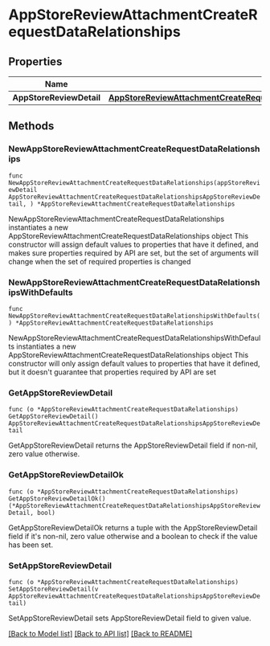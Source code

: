 # AppStoreReviewAttachmentCreateRequestDataRelationships

## Properties

Name | Type | Description | Notes
------------ | ------------- | ------------- | -------------
**AppStoreReviewDetail** | [**AppStoreReviewAttachmentCreateRequestDataRelationshipsAppStoreReviewDetail**](AppStoreReviewAttachmentCreateRequest_data_relationships_appStoreReviewDetail.md) |  | 

## Methods

### NewAppStoreReviewAttachmentCreateRequestDataRelationships

`func NewAppStoreReviewAttachmentCreateRequestDataRelationships(appStoreReviewDetail AppStoreReviewAttachmentCreateRequestDataRelationshipsAppStoreReviewDetail, ) *AppStoreReviewAttachmentCreateRequestDataRelationships`

NewAppStoreReviewAttachmentCreateRequestDataRelationships instantiates a new AppStoreReviewAttachmentCreateRequestDataRelationships object
This constructor will assign default values to properties that have it defined,
and makes sure properties required by API are set, but the set of arguments
will change when the set of required properties is changed

### NewAppStoreReviewAttachmentCreateRequestDataRelationshipsWithDefaults

`func NewAppStoreReviewAttachmentCreateRequestDataRelationshipsWithDefaults() *AppStoreReviewAttachmentCreateRequestDataRelationships`

NewAppStoreReviewAttachmentCreateRequestDataRelationshipsWithDefaults instantiates a new AppStoreReviewAttachmentCreateRequestDataRelationships object
This constructor will only assign default values to properties that have it defined,
but it doesn't guarantee that properties required by API are set

### GetAppStoreReviewDetail

`func (o *AppStoreReviewAttachmentCreateRequestDataRelationships) GetAppStoreReviewDetail() AppStoreReviewAttachmentCreateRequestDataRelationshipsAppStoreReviewDetail`

GetAppStoreReviewDetail returns the AppStoreReviewDetail field if non-nil, zero value otherwise.

### GetAppStoreReviewDetailOk

`func (o *AppStoreReviewAttachmentCreateRequestDataRelationships) GetAppStoreReviewDetailOk() (*AppStoreReviewAttachmentCreateRequestDataRelationshipsAppStoreReviewDetail, bool)`

GetAppStoreReviewDetailOk returns a tuple with the AppStoreReviewDetail field if it's non-nil, zero value otherwise
and a boolean to check if the value has been set.

### SetAppStoreReviewDetail

`func (o *AppStoreReviewAttachmentCreateRequestDataRelationships) SetAppStoreReviewDetail(v AppStoreReviewAttachmentCreateRequestDataRelationshipsAppStoreReviewDetail)`

SetAppStoreReviewDetail sets AppStoreReviewDetail field to given value.



[[Back to Model list]](../README.md#documentation-for-models) [[Back to API list]](../README.md#documentation-for-api-endpoints) [[Back to README]](../README.md)



